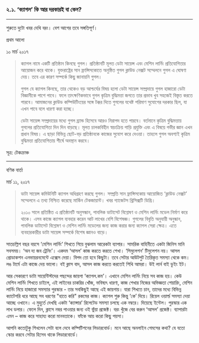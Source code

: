 ### ২.১. ‘ক্যাগল’ কি আর দরকারই বা কেন?

---

শুরুতে দুটো খবর দেখি বরং। বেশ আগের তবে সঙ্গতিপূর্ণ।

প্রথম আলো

১০ মার্চ ২০১৭

> ক্যাগল নামে একটি প্রতিষ্ঠান কিনছে গুগল। প্রতিষ্ঠানটি মূলত ডেটা সায়েন্স এবং মেশিন লার্নিং প্রতিযোগিতার আয়োজন করে থাকে। যুক্তরাষ্ট্রের সান ফ্রান্সিসকোতে অনুষ্ঠিত গুগল ক্লাউড নেক্সট সম্মেলনে গুগল এ ঘোষণা দেয়। তবে এর কারণ সম্পর্কে কিছু জানায়নি গুগল।
>
> গুগল যে ক্যাগল কিনছে, তার থেকেও বড় আশ্চর্যের বিষয় হলো ডেটা সায়েন্স সম্প্রদায়ে গুগল হাজারো ডেটা বিজ্ঞানীকে পাশে পাবে। ফলে তাৎক্ষণিকভাবে গুগল কৃত্রিম বুদ্ধিমত্তা জগতে তার প্রভাব খুব সহজেই বিস্তৃত করতে পারবে। আমাজনের ক্লাউড কম্পিউটিংয়ের সঙ্গে টক্কর দিতে গুগলের যথেষ্ট পরিমাণ সুযোগের দরকার ছিল, যা এখন পাবে বলে ধারণা করা হচ্ছে।
>
> ডেটা সায়েন্স সম্প্রদায়ের মধ্যে গুগল ব্র্যান্ড হিসেবে আরও নিরাপদ হতে পারবে। বর্তমানে কৃত্রিম বুদ্ধিমত্তায় গুগলের প্রতিযোগিতা দিন দিন বাড়ছে। মূলত চালকবিহীন স্বয়ংক্রিয় গাড়ি প্রযুক্তি এবং এ বিষয়ে গভীর জ্ঞান এখন প্রধান বিষয়। এ ছাড়া বিভিন্ন ছোট-বড় প্রতিষ্ঠানকে কাজের সুযোগ করে দেওয়া। তাহলে গুগল অবশ্যই কৃত্রিম বুদ্ধিমত্তা প্রতিযোগিতায় শীর্ষে অবস্থান করবে।

সূত্র: টেকক্রাঞ্চ

---

বণিক বার্তা

মার্চ ১১, ২০১৭

> ডাটা সায়েন্স কমিউনিটি ক্যাগল অধিগ্রহণ করছে গুগল। সম্প্রতি সান ফ্রান্সিসকোয় আয়োজিত ‘ক্লাউড নেক্সট’ সম্মেলনে এ তথ্য নিশ্চিত করেছে মার্কিন টেকজায়ান্ট। খবর গ্যাজেটস থ্রিসিক্সটি ডিগ্রি।
>
> ২০১০ সালে প্রতিষ্ঠিত এ প্রতিষ্ঠানটি অনুসন্ধান, পাবলিক ডাটাসেট বিশ্লেষণ ও মেশিন লার্নিং মডেল নির্মাণ করে থাকে। এসব কাজে ক্যাগল ব্যবহার করেন আট লাখের বেশি বিশেষজ্ঞ। গুগলের বিবৃতি অনুযায়ী অনুন্ধান, পাবলিক ডাটাসেট বিশ্লেষণ ও মেশিন লার্নিং মডেলের জন্য কাজ করার জন্য ক্যাগল সেরা ক্ষেত্র। এতে ব্যবহারকারীর ডাটা সায়েন্স সম্পর্কে বিশেষ জ্ঞানও বাড়ে।

সাতচল্লিশ বছর বয়সে ‘মেশিন লার্নিং’ শিখতে গিয়ে বুঝলাম আরেকটা ব্যাপার। সামরিক বাহিনীতে একটা জিনিস মানি সবসময়। ‘অন দ্য জব ট্রেনিং’। একদম ‘আসল’ কাজ করতে করতে শেখা। ‘সিমুলেশন’ টিমুলেশন নয়। আসল প্রোডাকশন এনভায়রনমেন্টে এক্সেস দেয়া। বিপদ তো হবে কিছুটা। তবে সেটার আউটপুট তৈরিকৃত সমস্যা থেকে কম। লঙ টার্মে এটা কাজে দেয় ভালো। বই ক্লাস বাদ, আসল কাজ করতে করতেই শিখি আমরা। উই লার্ন বাই ডুইং ইট।

আর সেকারণে ডাটা সায়েন্টিস্টদের পছন্দের জায়গা ‘ক্যাগল.কম’। এখানে মেশিন লার্নিং নিয়ে সব কাজ হয়। কেউ মেশিন লার্নিং শিখতে চাইলে, এই লাইনের চাকরির খোঁজ, ভবিষ্যৎ ধারণা, কাজ শেখার নিজের অভিজ্ঞতা শেয়ারিং, মেশিন লার্নিং নিয়ে হাজারো সমস্যার পুরস্কার - তার সবকিছুই আছে এই জায়গায়। যারা শিখতে চান, তাদের মধ্যে বিভিন্ন ক্যাটেগরি ধরে আছে সব ধরণের "হাতে করি" রকমের কাজ। ক্যাগল শুরু কিন্তু ‘কে’ দিয়ে। রিয়েল ওয়ার্ল্ড সমস্যা দেয়া আচ্ছে ওখানে। এ মুহুর্তে দেখছি একটা ‘ক্যান্সার’ রিলেটেড সমস্যা চলছে এক নম্বরে। দিয়েছে ইন্টেল। পুরস্কার এক লাখ ডলার। ফেলে দিন, ক্লাসে নম্বর পাওয়ার জন্য ওই ভুঁয়া প্রজেক্ট। বরং খুঁজে বের করুন ‘আসল’ প্রজেক্ট। ব্যাপারটা এমন – কাজ করে সাহায্য করো মানবতাকে। ফাঁকে আয় করো কিছু পয়সা।

আপনি কতোটুকু শিখলেন সেটা বলে দেবে কম্পিটিশনের লিডারবোর্ড। মনে আছে অনলাইন গেমসের কথা? যে যতো স্কোর করবে সেটার হিসেব থাকে লিডারবোর্ডে।

